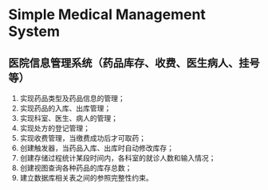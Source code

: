 # Simple Medical Management System

## 医院信息管理系统（药品库存、收费、医生病人、挂号等）

1. 实现药品类型及药品信息的管理；
2. 实现药品的入库、出库管理；
3. 实现科室、医生、病人的管理；
4. 实现处方的登记管理；
5. 实现收费管理，当缴费成功后才可取药；
6. 创建触发器，当药品入库、出库时自动修改库存；
7. 创建存储过程统计某段时间内，各科室的就诊人数和输入情况；
8. 创建视图查询各种药品的库存总数；
9. 建立数据库相关表之间的参照完整性约束。

